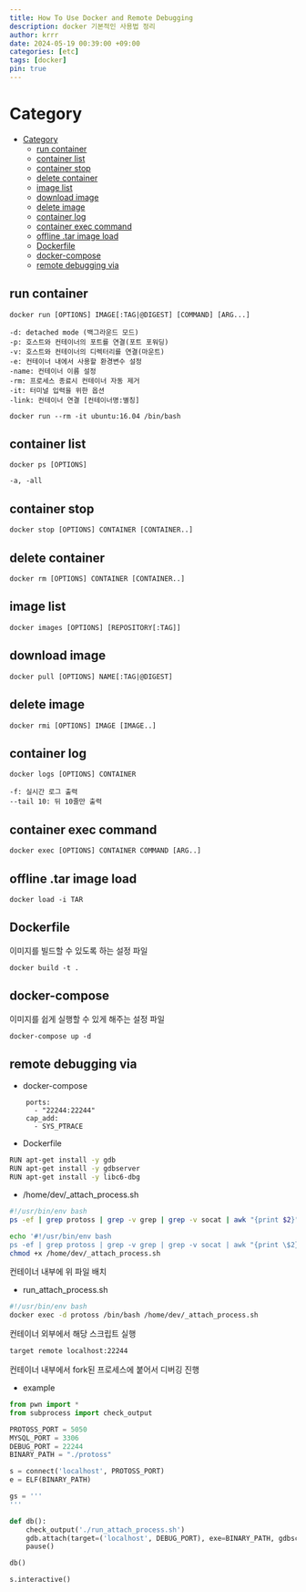 ```yaml
---
title: How To Use Docker and Remote Debugging
description: docker 기본적인 사용법 정리
author: krrr
date: 2024-05-19 00:39:00 +09:00
categories: [etc]
tags: [docker]
pin: true
---
```


# Category
- [Category](#category)
  - [run container](#run-container)
  - [container list](#container-list)
  - [container stop](#container-stop)
  - [delete container](#delete-container)
  - [image list](#image-list)
  - [download image](#download-image)
  - [delete image](#delete-image)
  - [container log](#container-log)
  - [container exec command](#container-exec-command)
  - [offline .tar image load](#offline-tar-image-load)
  - [Dockerfile](#dockerfile)
  - [docker-compose](#docker-compose)
  - [remote debugging via](#remote-debugging-via)

## run container
```
docker run [OPTIONS] IMAGE[:TAG|@DIGEST] [COMMAND] [ARG...]
```
```
-d: detached mode (백그라운드 모드)
-p: 호스트와 컨테이너의 포트를 연결(포트 포워딩)
-v: 호스트와 컨테이너의 디렉터리를 연결(마운트)
-e: 컨테이너 내에서 사용할 환경변수 설정
-name: 컨테이너 이름 설정
-rm: 프로세스 종료시 컨테이너 자동 제거
-it: 터미널 입력을 위한 옵션
-link: 컨테이너 연결 [컨테이너명:별칭]
```
```
docker run --rm -it ubuntu:16.04 /bin/bash
```

## container list
```
docker ps [OPTIONS]
```
```
-a, -all
```

## container stop
```
docker stop [OPTIONS] CONTAINER [CONTAINER..]
```

## delete container
```
docker rm [OPTIONS] CONTAINER [CONTAINER..]
```

## image list
```
docker images [OPTIONS] [REPOSITORY[:TAG]]
```

## download image
```
docker pull [OPTIONS] NAME[:TAG|@DIGEST]
```

## delete image
```
docker rmi [OPTIONS] IMAGE [IMAGE..]
```

## container log
```
docker logs [OPTIONS] CONTAINER
```
```
-f: 실시간 로그 출력
--tail 10: 뒤 10줄만 출력
```

## container exec command
```
docker exec [OPTIONS] CONTAINER COMMAND [ARG..]
```

## offline .tar image load
```
docker load -i TAR
```

## Dockerfile
이미지를 빌드할 수 있도록 하는 설정 파일
```
docker build -t .
```

## docker-compose
이미지를 쉽게 실행할 수 있게 해주는 설정 파일
```
docker-compose up -d
```

## remote debugging via 
- docker-compose
```
    ports:
      - "22244:22244"
    cap_add:
      - SYS_PTRACE
```
- Dockerfile
```sh
RUN apt-get install -y gdb
RUN apt-get install -y gdbserver
RUN apt-get install -y libc6-dbg
```
- /home/dev/_attach_process.sh
```sh
#!/usr/bin/env bash
ps -ef | grep protoss | grep -v grep | grep -v socat | awk "{print $2}" | { read pid; gdbserver --attach :22244 $pid; }
```
```sh
echo '#!/usr/bin/env bash
ps -ef | grep protoss | grep -v grep | grep -v socat | awk "{print \$2}" | { read pid; gdbserver --attach :22244 $pid; }' > /home/dev/_attach_process.sh
chmod +x /home/dev/_attach_process.sh
```
컨테이너 내부에 위 파일 배치

- run_attach_process.sh
```sh
#!/usr/bin/env bash
docker exec -d protoss /bin/bash /home/dev/_attach_process.sh
```

컨테이너 외부에서 해당 스크립트 실행
```sh
target remote localhost:22244
```
컨테이너 내부에서 fork된 프로세스에 붙어서 디버깅 진행

- example

```py
from pwn import *
from subprocess import check_output

PROTOSS_PORT = 5050
MYSQL_PORT = 3306
DEBUG_PORT = 22244
BINARY_PATH = "./protoss"

s = connect('localhost', PROTOSS_PORT)
e = ELF(BINARY_PATH)

gs = '''
'''

def db():
    check_output('./run_attach_process.sh')
    gdb.attach(target=('localhost', DEBUG_PORT), exe=BINARY_PATH, gdbscript=gs)
    pause()

db()

s.interactive()
```